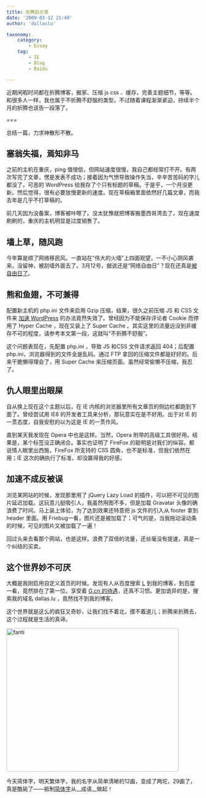 ```yaml
---
title: 折腾启示录
date: '2009-03-12 21:40'
author: 'dallaslu'

taxonomy:
    category:
        - Essay
    tag:
        - IE
        - Blog
        - Baidu

---
```

近期闲暇时间都在折腾博客，搬家、压缩 js css 、缓存，完善主题细节，等等。和很多人一样，我也属于不折腾不舒服的类型。不过随着课程渐渐紧迫，持续半个月的折腾也该告一段落了。

===

总结一篇，力求神散形不散。

## 塞翁失福，焉知非马

之前的主机在重庆，ping 值很低，但网站速度很慢，我自己都经常打不开。有两次写完了文章，愣是发表不成功；接着因为气愤导致操作失当，辛辛苦苦码的字儿都没了，可恶的 WordPress 给我存了个只有标题的草稿。于是乎，一个月没更新。然后觉得，很有必要放慢更新的速度。现在草稿箱里面依然好几篇文章，而我去年是几乎不打草稿的。

前几天因为没备案，博客被咔嚓了。没太犹豫就把博客搬墨西哥湾去了。现在速度刷刷的，重庆的主机明显是过度销售了。

## 墙上草，随风跑

今年算是顺了网络移民风。一直站在“伟大的火墙”上四面观望，一不小心阴风袭来，没留神，被刮墙外面去了。3月12号，据说还是“网络自由日”？现在还真是<a href="https://dallas.lu/the-story-of-exiling-to-abroad-about-my-blog/" title="链接到《流亡始末》">被自由日了</a>。

## 熊和鱼翅，不可兼得

配置新主机的 php.ini 文件来启用 Gzip 压缩，结果，很久之前压缩 JS 和 CSS 文件来 [加速 WordPress](https://dallas.lu/how-to-speed-up-wordpress/) 的办法竟然失效了。曾经因为不能保存评论者 Cookie 而停用了 Hyper Cache ，现在又装上了 Super Cache 。其实这里的流量远没到非缓存不可的程度，请参考本文第一段，这就叫“不折腾不舒服”。

这个问题表现在，先配置 php.ini ，导致 JS 和CSS 文件请求返回 404；后配置 php.ini，浏览器得到的文件全是乱码。通过 FTP 拿回的压缩文件都是好好的。后来干脆懒得理会了，用 Super Cache 来压缩页面。虽然经常偷懒不压缩，我忍了。

## 仇人眼里出眼屎

自从换上现在这个主题以后，在 IE 内核的浏览器里所有文章页的侧边栏都跑到下面了。曾经尝试用 IE8 的开发者工具来分析，那玩意实在是不好用。出于对 IE 的一贯态度，自我安慰的以为这是 IE 的一贯作风。

直到某天我发现在 Opera 中也是这样。当然，Opera 附带的高级工具很好用。结果是，某个标签没正确闭合。事实也证明了 FireFox 的聪明是对我们的纵容。都说情人眼里出西施，FireFox 所支持的 CSS 圆角，也不是标准，但我们依然在用；IE 这次的确执行了标准，却没赢得我的好感。

## 加速不成反被误

浏览某网站的时候，发现那里用了 jQuery Lazy Load 的插件，可以把不可见的图片延迟加载。这玩意儿挺吸引人，我虽然用图不多，但是加载 Gravatar 头像的确浪费了时间。马上装上体验，为了达到效果还特意把 js 文件的引入从 footer 拿到 header 里面。用 Friebug一看，图片还是被加载了；可气的是，当我拖动滚动条的时候，可见的图片又被加载了一遍！

回过头来去看那个网站，也是这样。浪费了双倍的流量，还丝毫没有提速，真是一个纠结的买卖。

## 这个世界妙不可厌

大概是我刚启用自定义首页的时候。发现有人从百度搜索 <a href="http://www.baidu.com/s?wd=L" target="_blank" title="到百度搜索下看看">L</a> 到我的博客，到百度一看，竟然排在了第一位。享受着 <a href="http://www.baidu.com/s?wd=g" target="_blank" title="看看搜索G的结果">G.cn 的待遇</a>，还真不习惯。更加诡异的是，搜索我的域名 dallas.lu ，竟然找不到我的博客。

这个世界就是这么的疯狂又奇妙，让我们找不着北，摸不着道儿；折腾来折腾去，这个过程就是生活的真谛。

<img alt="fanti" class="alignnone wp-image-698" height="375" src="https://file.dallaslu.com/2009/03/biang.jpg" width="449"/>

今天简体字，明天繁体字，我的名字从简单清晰的12画，变成了两坨，29画了，真是酷毙了——抵制<a href="http://www.infzm.com/content/25415" target="_blank" title="简体字也被折腾了">简体字</a>从__成语__做起！
